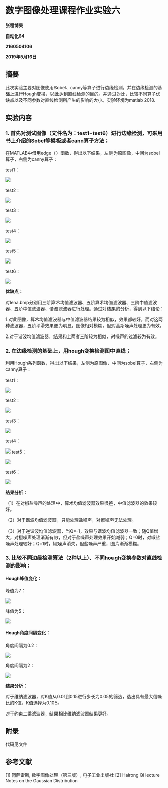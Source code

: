  
 
# 数字图像处理课程作业实验六

**张程博昊**

**自动化64**

**2160504106**

**2019年5月16日**


## 摘要
此次实验主要对图像使用Sobel、canny等算子进行边缘检测，并在边缘检测的基础上进行Hough变换，以此达到直线检测的目的。并通过对比，比较不同算子优缺点以及不同参数对直线检测所产生的影响的大小。实验环境为matlab 2018.

## 实验内容

### 1. 首先对测试图像（文件名为：test1~test6）进行边缘检测，可采用书上介绍的Sobel等模板或者cann算子方法；

在MATLAB中借用edge（）函数，得出以下结果，左侧为原图像，中间为sobel算子，右侧为canny算子：

test1：

![](./image/1.png)

test2：

![](./image/2.png)

test3：

![](./image/3.png)

test4：

![](./image/4.png)

test5：

![](./image/5.png)

test6：

![](./image/6.png)



**优缺点：**

对lena.bmp分别用三阶算术均值滤波器、五阶算术均值滤波器、三阶中值滤波器、五阶中值滤波器、谐波滤波器进行处理。通过对结果的分析，得到以下结论：


1.对此图像，算术均值滤波器与中值滤波器结果较为相似，效果都较好，而对这两种滤波器，五阶平滑效果更为明显，图像相对模糊，但对高斯噪声处理更为有效。

2.对于谐波均值滤波器，结果和上两者三阶较为相似，对噪声的过滤较为有效。

### 2. 在边缘检测的基础上，用hough变换检测图中直线；

利用Hough系列函数，得出以下结果，左侧为原图像，中间为sobel算子，右侧为canny算子：

test1：

![](./image/1.1.png)

test2：

![](./image/2.1.png)

test3：

![](./image/3.1.png)

test4：

![](./image/4.1.png)
test5：

![](./image/5.1.png)

test6：

![](./image/6.1.png)


**结果分析：**

（1）在对椒盐噪声的处理中，算术均值滤波器效果很差，中值滤波器的效果较好。

（2）对于谐波均值滤波器，只能处理盐噪声，对椒噪声无法处理。

（3）对于逆谐波均值滤波器，当Q=-1，效果与谐波均值滤波器一致；随Q值增大，对椒噪声处理渐渐有效，但对于盐噪声处理效果开始减弱；Q=0时，对椒盐噪声处理较好；Q=1时，椒噪声消失，但盐噪声严重，图片渐渐模糊。
 

### 3. 比较不同边缘检测算法（2种以上）、不同hough变换参数对直线检测的影响；

#### Hough峰值变化：

峰值为7：

![](./image/6.1.png)

峰值为5：

![](./image/6.2.png)

#### Hough角度间隔变化：

角度间隔为0.2：

![](./image/5.1.png)

角度间隔为2：

![](./image/5.2.png)


**结果分析：**

对于维纳滤波器，对K值从0.01到0.15进行步长为0.05的筛选，选出具有最大信噪比的K值，K值选择为0.105。

对于约束二乘滤波器，结果相比维纳滤波器结果更好。

## 附录

代码见文件


## 参考文献

[1] 冈萨雷斯, 数字图像处理（第三版）, 电子工业出版社
[2] Hairong Qi lecture Notes on the Gaussian Distribution

